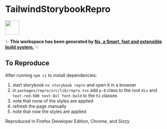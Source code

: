 # TailwindStorybookRepro

<a href="https://nx.dev" target="_blank" rel="noreferrer"><img src="https://raw.githubusercontent.com/nrwl/nx/master/images/nx-logo.png" width="45"></a>

✨ **This workspace has been generated by [Nx, a Smart, fast and extensible build system.](https://nx.dev)** ✨

## To Reproduce
After running `npm ci` to install dependencies:

1. start storybook `nx storybook repro` and open it in a browser
2. in `packages/repro/src/lib/repro.tsx` add `p-8` class to the root `div` and `text-red-500 text-8xl font-bold` to the `h1` classes
3. note that none of the styles are applied
4. refresh the page manually
5. note that now the styles are applied

Reproduced in Firefox Developer Edition, Chrome, and Sizzy